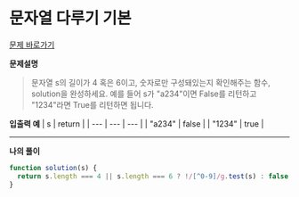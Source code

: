 # 문자열 다루기 기본

[문제 바로가기](https://school.programmers.co.kr/learn/courses/30/lessons/12918)

**문제설명**

> 문자열 s의 길이가 4 혹은 6이고, 숫자로만 구성돼있는지 확인해주는 함수, solution을 완성하세요. 예를 들어 s가 "a234"이면 False를 리턴하고 "1234"라면 True를 리턴하면 됩니다.

**입출력 예**
| s | return |
| --- | --- | --- |
| "a234" | false |
| "1234" | true |

---

**나의 풀이**

```javascript
function solution(s) {
  return s.length === 4 || s.length === 6 ? !/[^0-9]/g.test(s) : false;
}
```
